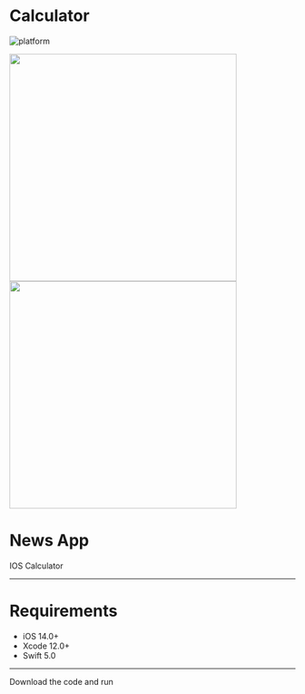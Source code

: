 # Calculator
 ![platform](https://img.shields.io/badge/platform-iOS-orange?style=flat-square)
  
<p align="row">
<img src="https://user-images.githubusercontent.com/73575643/141645284-3a5e12c6-a2cf-46f2-83bd-0445948bdc2a.png" width="400" >
 <img src="https://user-images.githubusercontent.com/73575643/141645291-496dad05-e501-46cc-b689-063dac6b1ef5.png" width="400" >
</p>

# News App

IOS Calculator 

---
# Requirements

- iOS 14.0+
- Xcode 12.0+
- Swift 5.0

---
Download the code and run
